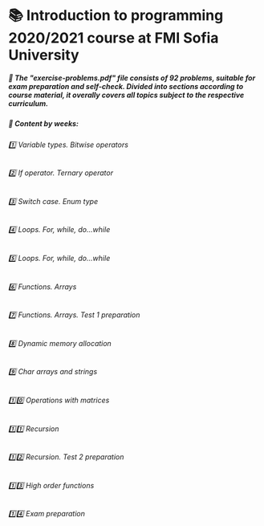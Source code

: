 # :books: Introduction to programming 2020/2021 course at FMI Sofia University 
##### :pushpin: The "exercise-problems.pdf" file consists of 92 problems, suitable for exam preparation and self-check. Divided into sections according to course material, it overally covers all topics subject to the respective curriculum.

#####  :pushpin: Content by weeks: 
###### :one: Variable types. Bitwise operators
###### :two: If operator. Ternary operator
###### :three: Switch case. Enum type
###### :four: Loops. For, while, do...while
###### :five: Loops. For, while, do...while
###### :six: Functions. Arrays
###### :seven: Functions. Arrays. Test 1 preparation
###### :eight: Dynamic memory allocation
###### :nine: Char arrays and strings
###### :one::zero: Operations with matrices
###### :one::one: Recursion
###### :one::two: Recursion. Test 2 preparation
###### :one::three: High order functions
###### :one::four: Exam preparation
